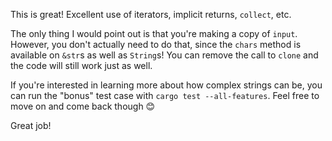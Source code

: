 This is great! Excellent use of iterators, implicit returns, `collect`, etc.

The only thing I would point out is that you're making a copy of `input`. However, you don't actually need to do that, since the `chars` method is available on `&str`s as well as `String`s! You can remove the call to `clone` and the code will still work just as well.

If you're interested in learning more about how complex strings can be, you can run the "bonus" test case with `cargo test --all-features`. Feel free to move on and come back though 😊

Great job!